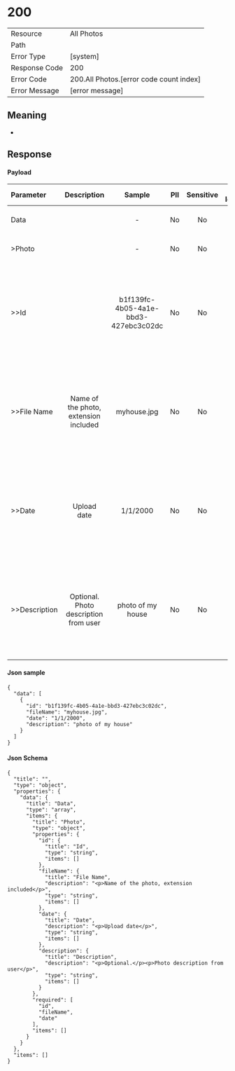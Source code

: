 # 200

|                                       |                                                 |
| ------------------------------------- | ----------------------------------------------- |
| Resource                              | All Photos                                         |
| Path                                  |                                            |
| Error Type                            | [system]                                       |
| Response Code                         | 200                                              |
| Error Code                            | 200.All Photos.[error code count index]                                     |
| Error Message                         | [error message] |

## Meaning
-

## Response


#### Payload 



| Parameter | Description | Sample | PII | Sensitive | Unique Identifier | Mandatory | Default | Details |
| :----- | :-----: | :-----: | :-----: | :-----: | :-----: | :-----: | :-----: | :----- |
| Data |  |  -  | No | No | No | No |  -  | Data Type : array<br>  |
| >Photo |  |  -  | No | No | No | No |  -  | Data Type : object<br>  |
| >>Id |  | b1f139fc-4b05-4a1e-bbd3-427ebc3c02dc | No | No | Yes | No |  -  | Data Type : string<br> Min. length :  - <br> Max. length : No<br> Regex :  - <br>  |
| >>File Name | &#xA;&#xA;Name of the photo, extension included&#xA; | myhouse.jpg | No | No | No | No |  -  | Data Type : string<br> Min. length :  - <br> Max. length : No<br> Regex :  - <br>  |
| >>Date | &#xA;&#xA;Upload date&#xA; | 1/1/2000 | No | No | No | No |  -  | Data Type : string<br> Min. length :  - <br> Max. length : No<br> Regex :  - <br>  |
| >>Description | &#xA;&#xA;Optional.&#xA;&#xA;&#xA;Photo description from user&#xA; | photo of my house | No | No | No | No |  -  | Data Type : string<br> Min. length :  - <br> Max. length : No<br> Regex :  - <br>  |



#### Json sample
```
{
  "data": [
    {
      "id": "b1f139fc-4b05-4a1e-bbd3-427ebc3c02dc",
      "fileName": "myhouse.jpg",
      "date": "1/1/2000",
      "description": "photo of my house"
    }
  ]
}
```


#### Json Schema
```
{
  "title": "",
  "type": "object",
  "properties": {
    "data": {
      "title": "Data",
      "type": "array",
      "items": {
        "title": "Photo",
        "type": "object",
        "properties": {
          "id": {
            "title": "Id",
            "type": "string",
            "items": []
          },
          "fileName": {
            "title": "File Name",
            "description": "<p>Name of the photo, extension included</p>",
            "type": "string",
            "items": []
          },
          "date": {
            "title": "Date",
            "description": "<p>Upload date</p>",
            "type": "string",
            "items": []
          },
          "description": {
            "title": "Description",
            "description": "<p>Optional.</p><p>Photo description from user</p>",
            "type": "string",
            "items": []
          }
        },
        "required": [
          "id",
          "fileName",
          "date"
        ],
        "items": []
      }
    }
  },
  "items": []
}
```

